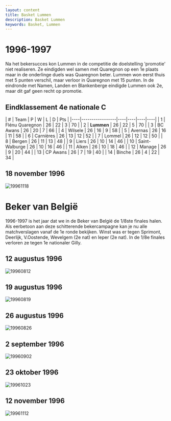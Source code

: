 ```yaml
---
layout: content
title: Basket Lummen
description: Basket Lummen
keywords: Basket, Lummen
---
```


# 1996-1997

Na het bekersucces kon Lummen in de competitie de doelstelling 'promotie' niet realiseren. Ze eindigden wel samen met Quaregnon op een 1e plaats maar in de onderlinge duels was Quaregnon beter. Lummen won eerst thuis met 5 punten verschil, maar verloor in Quaregnon met 15 punten.
In de eindronde met Namen, Landen en Blankenberge eindigde Lummen ook 2e, maar dit gaf geen recht op promotie.

## Eindklassement 4e nationale C

| #  | Team               | P  | W  | L  | D | Pts |
|----|-----------------|----|----|----|----|
| 1  | Flénu Quaregnon | 26 | 22 | 3  | 70 |
| 2  | **Lummen**      | 26 | 22 | 5  | 70 |
| 3  | BC Awans        | 26 | 20 | 7  | 66 |
| 4  | Wilsele         | 26 | 16 | 9  | 58 |
| 5  | Avernas         | 26 | 16 | 11 | 58 |
| 6  | Carnières       | 26 | 13 | 12 | 52 |
| 7  | Lommel          | 26 | 12 | 12 | 50 |
| 8  | Bergen          | 26 | 11 | 13 | 48 |
| 9  | Liers           | 26 | 10 | 14 | 46 |
| 10 | Saint-Walburge  | 26 | 10 | 16 | 46 |
| 11 | Alken           | 26 | 10 | 18 | 46 |
| 12 | Manage          | 26 | 9  | 20 | 44 |
| 13 | CP Awans        | 26 | 7  | 19 | 40 |
| 14 | Binche          | 26 | 4  | 22 | 34 |

## 18 november 1996

![19961118](/club/geschiedenis/1996-1997/19961118.gif)

# Beker van België

1996-1997 is het jaar dat we in de Beker van België de 1/8ste finales halen. Als eerbetoon aan deze schitterende bekercampagne kan je nu alle matchverslagen vanaf de 1e ronde bekijken. Winst was er tegen Sprimont, Deerlijk, V.Oostende, Wevelgem (2e nat) en Ieper (2e nat). In de 1/8e finales verloren ze tegen 1e nationaler Gilly.

## 12 augustus 1996

![19960812](/club/geschiedenis/1996-1997/19960812.gif)

## 19 augustus 1996

![19960819](/club/geschiedenis/1996-1997/19960819.gif)

## 26 augustus 1996

![19960826](/club/geschiedenis/1996-1997/19960826.gif)

## 2 september 1996

![19960902](/club/geschiedenis/1996-1997/19960902.gif)

## 23 oktober 1996

![19961023](/club/geschiedenis/1996-1997/19961023.gif)

## 12 november 1996

![19961112](/club/geschiedenis/1996-1997/19961112.gif)